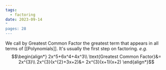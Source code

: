 ```yaml
---
tags:
  - factoring
date: 2023-09-14
"
pages: 28
---
```

We call by Greatest Common Factor the greatest term that appears in all terms of [[Polynomials]]. It's usually the first step on factoring.
$e.g.$
$$\begin{align*}
2x^5+6x^4+4x^3\\
\text{Greatest Common Factor}&= 2x^{3}\\
2x^{3}(x^{2}+3x+2)&= 2x^{3}(x+1)(x+2)
\end{align*}$$
